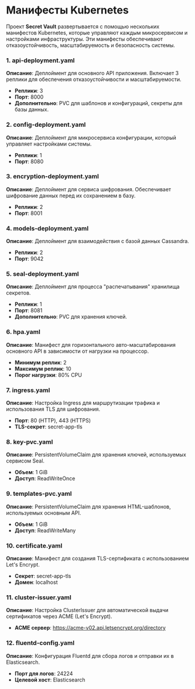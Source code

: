# Манифесты Kubernetes

Проект **Secret Vault** развертывается с помощью нескольких манифестов Kubernetes, которые управляют каждым микросервисом и настройками инфраструктуры. Эти манифесты обеспечивают отказоустойчивость, масштабируемость и безопасность системы.

### 1. api-deployment.yaml
**Описание**: Деплоймент для основного API приложения. Включает 3 реплики для обеспечения отказоустойчивости и масштабируемости.

- **Реплики**: 3
- **Порт**: 8000
- **Дополнительно**: PVC для шаблонов и конфигураций, секреты для базы данных.

### 2. config-deployment.yaml
**Описание**: Деплоймент для микросервиса конфигурации, который управляет настройками системы.

- **Реплики**: 1
- **Порт**: 8080

### 3. encryption-deployment.yaml
**Описание**: Деплоймент для сервиса шифрования. Обеспечивает шифрование данных перед их сохранением в базу.

- **Реплики**: 2
- **Порт**: 8001

### 4. models-deployment.yaml
**Описание**: Деплоймент для взаимодействия с базой данных Cassandra.

- **Реплики**: 2
- **Порт**: 9042

### 5. seal-deployment.yaml
**Описание**: Деплоймент для процесса "распечатывания" хранилища секретов.

- **Реплики**: 1
- **Порт**: 8081
- **Дополнительно**: PVC для хранения ключей.

### 6. hpa.yaml
**Описание**: Манифест для горизонтального авто-масштабирования основного API в зависимости от нагрузки на процессор.

- **Минимум реплик**: 2
- **Максимум реплик**: 10
- **Порог нагрузки**: 80% CPU

### 7. ingress.yaml
**Описание**: Настройка Ingress для маршрутизации трафика и использования TLS для шифрования.

- **Порт**: 80 (HTTP), 443 (HTTPS)
- **TLS-секрет**: secret-app-tls

### 8. key-pvc.yaml
**Описание**: PersistentVolumeClaim для хранения ключей, используемых сервисом Seal.

- **Объем**: 1 GiB
- **Доступ**: ReadWriteOnce

### 9. templates-pvc.yaml
**Описание**: PersistentVolumeClaim для хранения HTML-шаблонов, используемых основным API.

- **Объем**: 1 GiB
- **Доступ**: ReadWriteMany

### 10. certificate.yaml
**Описание**: Манифест для создания TLS-сертификата с использованием Let's Encrypt.

- **Секрет**: secret-app-tls
- **Домен**: localhost

### 11. cluster-issuer.yaml
**Описание**: Настройка ClusterIssuer для автоматической выдачи сертификатов через ACME (Let's Encrypt).

- **ACME сервер**: https://acme-v02.api.letsencrypt.org/directory

### 12. fluentd-config.yaml
**Описание**: Конфигурация Fluentd для сбора логов и отправки их в Elasticsearch.

- **Порт для логов**: 24224
- **Целевой хост**: Elasticsearch

